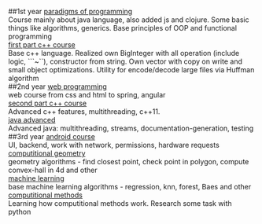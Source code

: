 ##1st year
[paradigms of programming](hw-paradigmy)\
Course mainly about java language, also added js and clojure. Some basic things like algorithms, generics. Base principles of OOP and functional programming\
[first part c++ course](cpp-course) \
Base c++ language. Realized own BigInteger with all operation (include logic, ```~``), constructor from string. Own vector with copy on write and small object optimizations. Utility for encode/decode large files via Huffman algorithm\
##2nd year
[web programming](web)\
web course from css and html to spring, angular\
[second part c++ course](cpp-third-term)\
Advanced c++ features, multithreading, c++11.\
[java advanced](java-advanced)\
Advanced java: multithreading, streams, documentation-generation, testing\
##3rd year
[android course](android-2019)\
UI, backend, work with network, permissions, hardware requests\
[computitional geometry](Computational_geometry)\
geometry algorithms - find closest point, check point in polygon, compute convex-hall in 4d and other\
[machine learning](machine-learning-course)\
base machine learning algorithms - regression, knn, forest, Baes and other\
[computitional methods](computational-methods)\
Learning how computitional methods work. Research some task with python